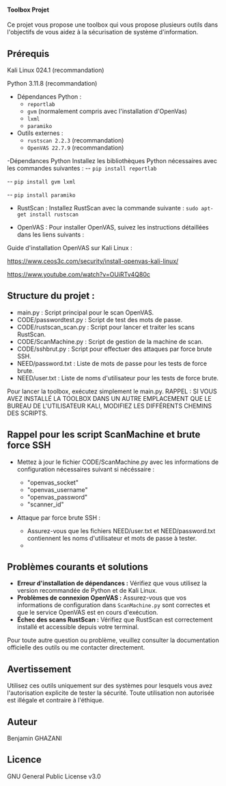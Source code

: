 #### Toolbox Projet

Ce projet vous propose une toolbox qui vous propose plusieurs outils dans l'objectifs de vous aidez à la sécurisation de système d'information.

## Prérequis

Kali Linux 024.1 (recommandation)

Python 3.11.8 (recommandation)

- Dépendances Python :
  - `reportlab`
  - `gvm` (normalement compris avec l'installation d'OpenVas)
  - `lxml`
  - `paramiko`
- Outils externes :
  - `rustscan 2.2.3` (recommandation)
  - `OpenVAS 22.7.9` (recommandation)


-Dépendances Python
 Installez les bibliothèques Python nécessaires avec les commandes suivantes :
  -- `pip install reportlab`

  -- `pip install gvm lxml`

  -- `pip install paramiko`

- RustScan :
Installez RustScan avec la commande suivante :
`sudo apt-get install rustscan`

- OpenVAS :
Pour installer OpenVAS, suivez les instructions détaillées dans les liens suivants :

Guide d'installation OpenVAS sur Kali Linux :

https://www.ceos3c.com/security/install-openvas-kali-linux/

https://www.youtube.com/watch?v=OUiRTv4Q80c

## Structure du projet :

  - main.py : Script principal pour le scan OpenVAS.
  - CODE/passwordtest.py : Script de test des mots de passe.
  - CODE/rustscan_scan.py : Script pour lancer et traiter les scans RustScan.
  - CODE/ScanMachine.py : Script de gestion de la machine de scan.
  - CODE/sshbrut.py : Script pour effectuer des attaques par force brute SSH.
  - NEED/password.txt : Liste de mots de passe pour les tests de force brute.
  - NEED/user.txt : Liste de noms d'utilisateur pour les tests de force brute.

Pour lancer la toolbox, exécutez simplement le main.py. RAPPEL : SI VOUS AVEZ INSTALLÉ LA TOOLBOX DANS UN AUTRE EMPLACEMENT QUE LE BUREAU DE L'UTILISATEUR KALI, MODIFIEZ LES DIFFÉRENTS CHEMINS DES SCRIPTS.

## Rappel pour les script ScanMachine et brute force SSH

- Mettez à jour le fichier CODE/ScanMachine.py avec les informations de configuration nécessaires suivant si nécéssaire :
  - "openvas_socket"
  - "openvas_username"
  - "openvas_password"
  - "scanner_id"
    

- Attaque par force brute SSH :
  - Assurez-vous que les fichiers NEED/user.txt et NEED/password.txt contiennent les noms d'utilisateur et mots de passe à tester.
  - 

 ## Problèmes courants et solutions

- **Erreur d'installation de dépendances :** Vérifiez que vous utilisez la version recommandée de Python et de Kali Linux.
- **Problèmes de connexion OpenVAS :** Assurez-vous que vos informations de configuration dans `ScanMachine.py` sont correctes et que le service OpenVAS est en cours d'exécution.
- **Échec des scans RustScan :** Vérifiez que RustScan est correctement installé et accessible depuis votre terminal.

Pour toute autre question ou problème, veuillez consulter la documentation officielle des outils ou me contacter directement.


## Avertissement
Utilisez ces outils uniquement sur des systèmes pour lesquels vous avez l'autorisation explicite de tester la sécurité. Toute utilisation non autorisée est illégale et contraire à l'éthique.

## Auteur
Benjamin GHAZANI

## Licence
GNU General Public License v3.0
